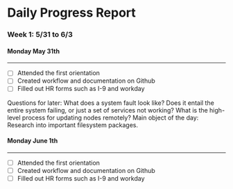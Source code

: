 # Daily Progress Report

### Week 1: 5/31 to 6/3 ###
#### Monday May 31th ####
----------------------------------------------
- [ ] Attended the first orientation
- [ ] Created workflow and documentation on Github
- [ ] Filled out HR forms such as I-9 and workday

Questions for later:
What does a system fault look like? Does it entail the entire system failing, or just a set of services not working?
What is the high-level process for updating nodes remotely?
Main object of the day: Research into important filesystem packages.

#### Monday June 1th ####
----------------------------------------------
- [ ] Attended the first orientation
- [ ] Created workflow and documentation on Github
- [ ] Filled out HR forms such as I-9 and workday
